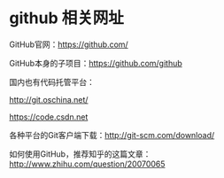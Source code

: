 # github 相关网址

GitHub官网：https://github.com/

GitHub本身的子项目：https://github.com/github

国内也有代码托管平台：

http://git.oschina.net/

https://code.csdn.net

各种平台的Git客户端下载：http://git-scm.com/download/



如何使用GitHub，推荐知乎的这篇文章：http://www.zhihu.com/question/20070065
